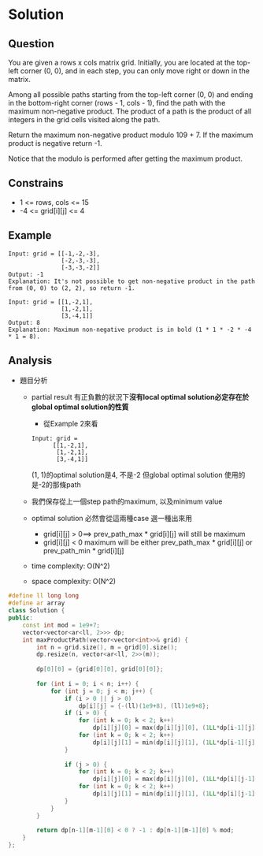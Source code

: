 # Solution
## Question
You are given a rows x cols matrix grid. Initially, you are located at the top-left corner (0, 0), and in each step, you can only move right or down in the matrix.

Among all possible paths starting from the top-left corner (0, 0) and ending in the bottom-right corner (rows - 1, cols - 1), find the path with the maximum non-negative product. The product of a path is the product of all integers in the grid cells visited along the path.

Return the maximum non-negative product modulo 109 + 7. If the maximum product is negative return -1.

Notice that the modulo is performed after getting the maximum product.

## Constrains
- 1 <= rows, cols <= 15
- -4 <= grid[i][j] <= 4

## Example
```
Input: grid = [[-1,-2,-3],
               [-2,-3,-3],
               [-3,-3,-2]]
Output: -1
Explanation: It's not possible to get non-negative product in the path from (0, 0) to (2, 2), so return -1.
```
```
Input: grid = [[1,-2,1],
               [1,-2,1],
               [3,-4,1]]
Output: 8
Explanation: Maximum non-negative product is in bold (1 * 1 * -2 * -4 * 1 = 8).
```

## Analysis
- 題目分析
    - partial result 有正負數的狀況下**沒有local optimal solution必定存在於global optimal solution的性質**
        - 從Example 2來看
        ```
        Input: grid =
              [[1,-2,1],
               [1,-2,1],
               [3,-4,1]]
        ```
        (1, 1)的optimal solution是4, 不是-2
        但global optimal solution 使用的是-2的那條path
        
    - 我們保存從上一個step path的maximum, 以及minimum value
    - optimal solution 必然會從這兩種case 選一種出來用
        - grid[i][j] > 0==> prev_path_max * grid[i][j] will still be maximum
        - grid[i][j] < 0
            maximum will be either prev_path_max * grid[i][j] or prev_path_min * grid[i][j]
    - time complexity: O(N^2)
    - space complexity: O(N^2)

```cpp
#define ll long long
#define ar array
class Solution {
public:
    const int mod = 1e9+7;
    vector<vector<ar<ll, 2>>> dp;
    int maxProductPath(vector<vector<int>>& grid) {
        int n = grid.size(), m = grid[0].size();
        dp.resize(n, vector<ar<ll, 2>>(m));
        
        dp[0][0] = {grid[0][0], grid[0][0]};
        
        for (int i = 0; i < n; i++) {
            for (int j = 0; j < m; j++) {
                if (i > 0 || j > 0)
                    dp[i][j] = {-(ll)(1e9+8), (ll)1e9+8};
                if (i > 0) {
                    for (int k = 0; k < 2; k++)
                        dp[i][j][0] = max(dp[i][j][0], (1LL*dp[i-1][j][k] * grid[i][j]));
                    for (int k = 0; k < 2; k++)
                        dp[i][j][1] = min(dp[i][j][1], (1LL*dp[i-1][j][k] * grid[i][j]));
                }
                
                if (j > 0) {
                    for (int k = 0; k < 2; k++)
                        dp[i][j][0] = max(dp[i][j][0], (1LL*dp[i][j-1][k] * grid[i][j]));
                    for (int k = 0; k < 2; k++)
                        dp[i][j][1] = min(dp[i][j][1], (1LL*dp[i][j-1][k] * grid[i][j]));
                }
            }
        }
        
        return dp[n-1][m-1][0] < 0 ? -1 : dp[n-1][m-1][0] % mod;
    }
};
```
